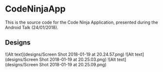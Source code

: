 # CodeNinjaApp
This is the source code for the Code Ninja Application, presented during the Android Talk (24/01/2018).

## Designs
![Alt text](designs/Screen Shot 2018-01-19 at 20.24.57.png)
![Alt text](designs/Screen Shot 2018-01-19 at 20.25.03.png)
![Alt text](designs/Screen Shot 2018-01-19 at 20.25.09.png)